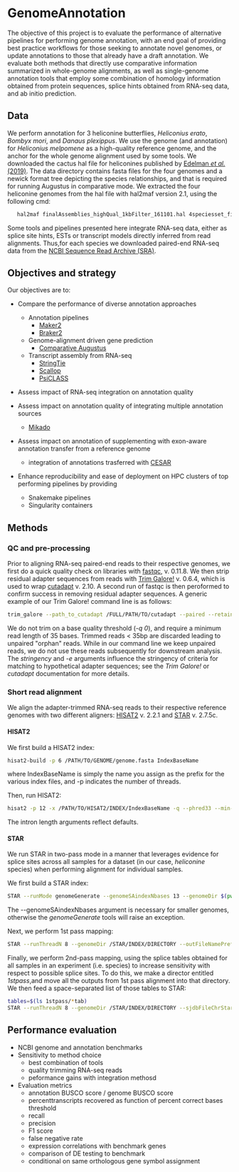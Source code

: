 # GenomeAnnotation
The objective of this project is to evaluate the performance of alternative pipelines for performing genome annotation, with an end goal of providing best practice workflows for those seeking to annotate novel genomes, or update annotations to those that already have a draft annotation. We evaluate both methods that directly use comparative information summarized in whole-genome alignments, as well as single-genome annotation tools that employ some combination of homology information obtained from protein sequences, splice hints obtained from RNA-seq data, and ab initio prediction.  

## Data
We perform annotation for 3 heliconine butterflies, *Heliconius erato*, *Bombyx mori*, and *Danaus plexippus*. We use the genome (and annotation) for *Heliconius melpomene* as a high-quality reference genome, and the anchor for the whole genome alignment used by some tools. We downloaded the cactus hal file for heliconines published by [Edelman *et al.* (2019)](https://science.sciencemag.org/content/366/6465/594). The data directory contains fasta files for the four genomes and a newick format tree depicting the species relationships, and that is required for running Augustus in comparative mode. We extracted the four heliconine genomes from the hal file with hal2maf version 2.1, using the following cmd:
   
```bash
   hal2maf finalAssemblies_highQual_1kbFilter_161101.hal 4speciesset_finalAssemblies_highQual_1kbFilter_161101.hal --refGenome HmelRef --noAncestors --noDupes --targetGenomes HmelRef,Bmor,HeraRef,Dple 
```

Some tools and pipelines presented here integrate RNA-seq data, either as splice site hints, ESTs or transcript models directly inferred from read alignments. Thus,for each species we downloaded paired-end RNA-seq data from the [NCBI Sequence Read Archive (SRA)](https://www.ncbi.nlm.nih.gov/sra).

## Objectives and strategy
Our objectives are to:
* Compare the performance of diverse annotation approaches
    * Annotation pipelines
        * [Maker2](https://www.yandell-lab.org/software/maker.html)
        * [Braker2](https://github.com/Gaius-Augustus/BRAKER)
    * Genome-alignment driven gene prediction    
        * [Comparative Augustus](https://github.com/Gaius-Augustus/Augustus)
    * Transcript assembly from RNA-seq
        * [StringTie](https://ccb.jhu.edu/software/stringtie/)
        * [Scallop](https://github.com/Kingsford-Group/scallop)
        * [PsiCLASS](https://github.com/splicebox/PsiCLASS)
* Assess impact of RNA-seq integration on annotation quality
* Assess impact on annotation quality of integrating multiple annotation sources
    * [Mikado](https://github.com/EI-CoreBioinformatics/mikado)

* Assess impact on annotation of supplementing with exon-aware annotation transfer from a reference genome
    * integration of annotations trasferred with [CESAR](https://github.com/hillerlab/CESAR) 

* Enhance reproducibility and ease of deployment on HPC clusters of top performing pipelines by providing
    * Snakemake pipelines
    * Singularity containers

## Methods
### QC and pre-processing
Prior to aligning RNA-seq paired-end reads to their respective genomes, we first do a quick quality check on libraries with [fastqc](https://www.bioinformatics.babraham.ac.uk/projects/fastqc/), v. 0.11.8. We then strip residual adapter sequences from reads with [Trim Galore!](https://www.bioinformatics.babraham.ac.uk/projects/trim_galore/) v. 0.6.4, which is used to wrap [cutadapt](https://cutadapt.readthedocs.io/en/stable/) v. 2.10. A second run of fastqc is then peroformed to confirm success in removing residual adapter sequences. A generic example of our Trim Galore! command line is as follows:

```bash
trim_galore --path_to_cutadapt /FULL/PATH/TO/cutadapt --paired --retain_unpaired --phred33 --output_dir $(pwd)/trimmed_reads --length 35 -q 0 --stringency 5 -e 0.1 SRAId_R1.fastq SraId_R2.fastq
```
We do not trim on a base quality threshold (*-q 0*), and require a minimum read length of 35 bases. Trimmed reads < 35bp are discarded leading to unpaired "orphan" reads. While in our command line we keep unpaired reads, we do not use these reads subsequently for downstream analysis. The *stringency* and *-e* arguments influence the stringency of criteria for matching to hypothetical adapter sequences; see the *Trim Galore!* or *cutadapt* documentation for more details.

### Short read alignment
We align the adapter-trimmed RNA-seq reads to their respective reference genomes with two different aligners: [HISAT2](https://daehwankimlab.github.io/hisat2/) v. 2.2.1 and [STAR](https://github.com/alexdobin/STAR) v. 2.7.5c. 

#### HISAT2

We first build a HISAT2 index:

```bash
hisat2-build -p 6 /PATH/TO/GENOME/genome.fasta IndexBaseName
```
where IndexBaseName is simply the name you assign as the prefix for the various index files, and -p indicates the number of threads.

Then, run HISAT2:

```bash
hisat2 -p 12 -x /PATH/TO/HISAT2/INDEX/IndexBaseName -q --phred33 --min-intronlen 20 --max-intronlen 500000 -1 SRAId_adaptertrimmed_R1.fq SRAId_adaptertrimmed_R2.fq -S SRAId_hisat2.sam
```

The intron length arguments reflect defaults.

#### STAR

We run STAR in two-pass mode in a manner that leverages evidence for splice sites across all samples for a dataset (in our case, *heliconine* species) when performing alignment for individual samples.

We first build a STAR index:

```bash
STAR --runMode genomeGenerate --genomeSAindexNbases 13 --genomeDir $(pwd) --genomeFastaFiles /PATH/TO/GENOME/genome.fasta --runThreadN 12
```

The --genomeSAindexNbases argument is necessary for smaller genomes, otherwise the *genomeGenerate* tools will raise an exception.

Next, we perform 1st pass mapping:

```bash
STAR --runThreadN 8 --genomeDir /STAR/INDEX/DIRECTORY --outFileNamePrefix SRAId_STAR1stpass --readFilesIn SRAId_adaptertrimmed_R1.fq SRAId_adaptertrimmed_R2.fq
```

Finally, we perform 2nd-pass mapping, using the splice tables obtained for all samples in an experiment (i.e. species) to increase sensitivity with respect to possible splice sites. To do this, we make a director entitled *1stpass*,and move all the outputs from 1st pass alignment into that directory. We then feed a space-separated list of those tables to STAR:

```bash
tables=$(ls 1stpass/*tab)
STAR --runThreadN 8 --genomeDir /STAR/INDEX/DIRECTORY --sjdbFileChrStartEnd $tables --outFileNamePrefix SRAId_STAR2ndpass  --readFilesIn SRAId_adaptertrimmed_R1.fq SRAId_adaptertrimmed_R2.fq
```

## Performance evaluation
  - NCBI genome and annotation benchmarks
  - Sensitivity to method choice
    - best combination of tools
    - quality trimming RNA-seq reads
    - peformance gains with integration methosd 
  - Evaluation metrics
    - annotation BUSCO score / genome BUSCO score
    - percenttranscripts recovered as function of percent correct bases threshold
    - recall
    - precision
    - F1 score
    - false negative rate
    - expression correlations with benchmark genes
    - comparison of DE testing to benchmark
    - conditional on same orthologous gene symbol assignment
